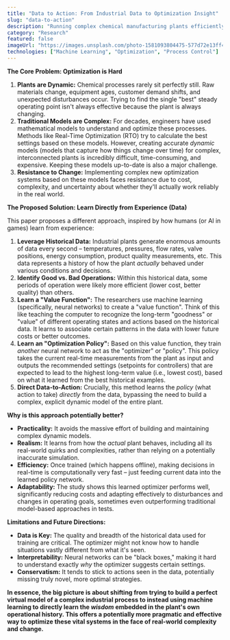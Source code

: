 ```yaml
---
title: "Data to Action: From Industrial Data to Optimization Insight"
slug: "data-to-action"
description: "Running complex chemical manufacturing plants efficiently and safely is crucial, especially with growing concerns about sustainability and resource use. The goal is always to make the right amount of product, of the right quality, at the lowest cost, while staying safe and minimizing environmental impact."
category: "Research"
featured: false
imageUrl: "https://images.unsplash.com/photo-1581093804475-577d72e13ff4?ixlib=rb-4.0.3&auto=format&fit=crop&w=800&h=500&q=80"
technologies: ["Machine Learning", "Optimization", "Process Control"]
---
```


**The Core Problem: Optimization is Hard**

1.  **Plants are Dynamic:** Chemical processes rarely sit perfectly still. Raw materials change, equipment ages, customer demand shifts, and unexpected disturbances occur. Trying to find the single "best" steady operating point isn't always effective because the plant is always changing.
2.  **Traditional Models are Complex:** For decades, engineers have used mathematical models to understand and optimize these processes. Methods like Real-Time Optimization (RTO) try to calculate the best settings based on these models. However, creating accurate *dynamic* models (models that capture how things change over time) for complex, interconnected plants is incredibly difficult, time-consuming, and expensive. Keeping these models up-to-date is also a major challenge.
3.  **Resistance to Change:** Implementing complex new optimization systems based on these models faces resistance due to cost, complexity, and uncertainty about whether they'll actually work reliably in the real world.

**The Proposed Solution: Learn Directly from Experience (Data)**

This paper proposes a different approach, inspired by how humans (or AI in games) learn from experience:

1.  **Leverage Historical Data:** Industrial plants generate enormous amounts of data every second – temperatures, pressures, flow rates, valve positions, energy consumption, product quality measurements, etc. This data represents a history of how the plant *actually* behaved under various conditions and decisions.
2.  **Identify Good vs. Bad Operations:** Within this historical data, some periods of operation were likely more efficient (lower cost, better quality) than others.
3.  **Learn a "Value Function":** The researchers use machine learning (specifically, neural networks) to create a "value function". Think of this like teaching the computer to recognize the long-term "goodness" or "value" of different operating states and actions based on the historical data. It learns to associate certain patterns in the data with lower future costs or better outcomes.
4.  **Learn an "Optimization Policy":** Based on this value function, they train *another* neural network to act as the "optimizer" or "policy". This policy takes the current real-time measurements from the plant as input and outputs the recommended settings (setpoints for controllers) that are expected to lead to the highest long-term value (i.e., lowest cost), based on what it learned from the best historical examples.
5.  **Direct Data-to-Action:** Crucially, this method learns the *policy* (what action to take) *directly* from the data, bypassing the need to build a complex, explicit dynamic model of the entire plant.

**Why is this approach potentially better?**

* **Practicality:** It avoids the massive effort of building and maintaining complex dynamic models.
* **Realism:** It learns from how the *actual* plant behaves, including all its real-world quirks and complexities, rather than relying on a potentially inaccurate simulation.
* **Efficiency:** Once trained (which happens offline), making decisions in real-time is computationally very fast – just feeding current data into the learned policy network.
* **Adaptability:** The study shows this learned optimizer performs well, significantly reducing costs and adapting effectively to disturbances and changes in operating goals, sometimes even outperforming traditional model-based approaches in tests.

**Limitations and Future Directions:**

* **Data is Key:** The quality and breadth of the historical data used for training are critical. The optimizer might not know how to handle situations vastly different from what it's seen.
* **Interpretability:** Neural networks can be "black boxes," making it hard to understand exactly *why* the optimizer suggests certain settings.
* **Conservatism:** It tends to stick to actions seen in the data, potentially missing truly novel, more optimal strategies.

**In essence, the big picture is about shifting from trying to build a perfect virtual model of a complex industrial process to instead using machine learning to directly learn the *wisdom* embedded in the plant's own operational history. This offers a potentially more pragmatic and effective way to optimize these vital systems in the face of real-world complexity and change.**